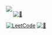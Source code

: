 
<img align="left" src="https://github-readme-stats.vercel.app/api?username=iohehe&show_icons=true&icon_color=805AD5&text_color=718096&bg_color=ffffff&hide_title=true" />

[![🐒](https://www.codewars.com/users/iohex/badges/micro)](https://www.codewars.com/users/iohex/)

[![LeetCode](https://leetcode-badge.haozibi.dev/v1cn/solved/iohex.svg)](https://leetcode-badge.haozibi.dev/v1cn/solved/iohex.svg)
[![🐒](https://leetcode-badge.haozibi.dev/v1cn/chart/submission-calendar/iohex.svg?type=past-year&color=yellow)](https://leetcode-badge.haozibi.dev/v1cn/chart/submission-calendar/iohex.svg?type=past-year&color=yellow)

